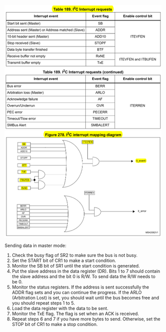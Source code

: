 ![I2C Basic Interrupts](./Images/I2C%20Basic%20Interrupts.png)
![I2C Error Interrupts](./Images/I2C%20Error%20IRQ.png)
![I2C Interrupt Mapping](./Images/I2C%20Interrupt%20Mapping.png)

Sending data in master mode:
1. Check the busy flag of SR2 to make sure the bus is not busy. 
2. Set the START bit of CR1 to make a start condition.
3. Monitor the SB bit of SR1 until the start condition is generated.
4. Put the slave address in the data register (DR). Bits 1 to 7 should contain the slave address and the bit 0 is R/W. To send data the R/W needs to be 0.
5. Monitor the status registers. If the address is sent successfully the ADDR flag sets and you can continue the progress. If the ARLO (Arbitration Lost) is set, you should wait until the bus becomes free and you should repeat steps 1 to 5.
6. Load the data register with the data to be sent.
7. Monitor the TxE flag. The flag is set when an ACK is received.
8. Repeat steps 6 and 7 if you have more bytes to send. Otherwise, set the STOP bit of CR1 to make a stop condition.

